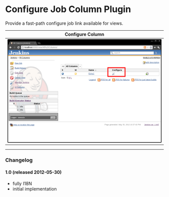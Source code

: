 # Configure Job Column Plugin

  

Provide a fast-path configure job link available for views.

  

| Configure Column                                                                                                            |
|-----------------------------------------------------------------------------------------------------------------------------|
| ![](docs/images/screenshot-1.0.png) |

  

------------------------------------------------------------------------

  

### Changelog

#### 1.0 (released 2012-05-30)

-   fully I18N
-   initial implementation
